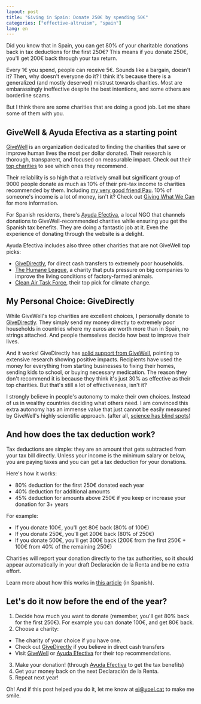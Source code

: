 ```yaml
---
layout: post
title: "Giving in Spain: Donate 250€ by spending 50€"
categories: ["effective-altruism", "spain"]
lang: en
---
```


Did you know that in Spain, you can get 80% of your charitable donations back in tax deductions for the first 250€? This means if you donate 250€, you'll get 200€ back through your tax return. 

Every 1€ you spend, people can receive 5€. Sounds like a bargain, doesn't it? Then, why doesn't everyone do it? 
I think it's because there is a generalized (and mostly deserved) mistrust towards charities. Most are embarassingly ineffective despite the best intentions, and some others are borderline scams.

But I think there are some charities that are doing a good job. Let me share some of them with you.

## GiveWell & Ayuda Efectiva as a starting point

[GiveWell](https://www.givewell.org/) is an organization dedicated to finding the charities that save or improve human lives the most per dollar donated. Their research is thorough, transparent, and focused on measurable impact. Check out their [top charities](https://www.givewell.org/charities/top-charities) to see which ones they recommend.

Their reliability is so high that a relatively small but significant group of 9000 people donate as much as 10% of their pre-tax income to charities recommended by them. Including <a href="https://www.linkedin.com/in/pau-not-paul">my very good friend Pau</a>. 10% of someone's income is a lot of money, isn't it? Check out [Giving What We Can](https://www.givingwhatwecan.org/pledge) for more information.

For Spanish residents, there's [Ayuda Efectiva](https://ayudaefectiva.org/), a local NGO that channels donations to GiveWell-recommended charities while ensuring you get the Spanish tax benefits. They are doing a fantastic job at it. Even the experience of donating through the website is a delight.

Ayuda Efectiva includes also three other charities that are not GiveWell top picks:
- [GiveDirectly](https://www.givedirectly.org/), for direct cash transfers to extremely poor households.
- [The Humane League](https://www.thehumaneleague.org/), a charity that puts pressure on big companies to improve the living conditions of factory-farmed animals.
- [Clean Air Task Force](https://www.cleanairtaskforce.org/), their top pick for climate change.

## My Personal Choice: GiveDirectly

While GiveWell's top charities are excellent choices, I personally donate to [GiveDirectly](https://www.givedirectly.org/). They simply send my money directly to extremely poor households in countries where my euros are worth more than in Spain, no strings attached. And people themselves decide how best to improve their lives.

And it works! GiveDirectly has [solid support from GiveWell](https://www.givewell.org/charities/give-directly/all-content), pointing to extensive research showing positive impacts. Recipients have used the money for everything from starting businesses to fixing their homes, sending kids to school, or buying necessary medication. The reason they don't recommend it is because they think it's just 30% as effective as their top charities. But that's still a lot of effectiveness, isn't it?

I strongly believe in people's autonomy to make their own choices. Instead of us in wealthy countries deciding what others need. I am convinced this extra autonomy has an immense value that just cannot be easily measured by GiveWell's highly scientific approach. (after all, [science has blind spots](https://www.happyscribe.com/transcriptions/c88b05e048854a6db4a2713a34e2c4ef/edit?position=9801))

## And how does the tax deduction work?

Tax deductions are simple: they are an amount that gets subtracted from your tax bill directly. Unless your income is the minimum salary or below, you are paying taxes and you can get a tax deduction for your donations.

Here's how it works:
- 80% deduction for the first 250€ donated each year
- 40% deduction for additional amounts
- 45% deduction for amounts above 250€ if you keep or increase your donation for 3+ years

For example:
- If you donate 100€, you'll get 80€ back (80% of 100€)
- If you donate 250€, you'll get 200€ back (80% of 250€)
- If you donate 500€, you'll get 300€ back (200€ from the first 250€ + 100€ from 40% of the remaining 250€)

Charities will report your donation directly to the tax authorities, so it should appear automatically in your draft Declaración de la Renta and be no extra effort.

Learn more about how this works in [this article](https://ayudaefectiva.org/deduccion-fiscal-donativos) (in Spanish).


## Let's do it now before the end of the year?

1. Decide how much you want to donate (remember, you'll get 80% back for the first 250€). For example you can donate 100€, and get 80€ back.
2. Choose a charity:
  - The charity of your choice if you have one. 
  - Check out [GiveDirectly](https://www.givedirectly.org/) if you believe in direct cash transfers
  - Visit [GiveWell](https://www.givewell.org/top-charities) or [Ayuda Efectiva](https://ayudaefectiva.org/programas) for their top recommendations.
3. Make your donation! (through [Ayuda Efectiva](https://ayudaefectiva.org/) to get the tax benefits)
4. Get your money back on the next Declaración de la Renta.
5. Repeat next year!

Oh! And if this post helped you do it, let me know at [ei@yoel.cat](mailto:ei@yoel.cat) to make me smile.
